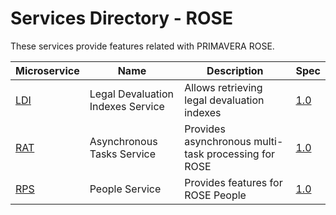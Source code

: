# Services Directory - ROSE

These services provide features related with PRIMAVERA ROSE.

| Microservice | Name | Description | Spec |
| - | - | - | - |
| [LDI](./ldi.md) | Legal Devaluation Indexes Service | Allows retrieving legal devaluation indexes | [1.0](./specs/ldi-spec-1.0.md) |
| [RAT](./rat.md) | Asynchronous Tasks Service | Provides asynchronous multi-task processing for ROSE | [1.0](./specs/rat-spec-1.0.md) |
| [RPS](./rps.md) | People Service | Provides features for ROSE People | [1.0](./specs/rps-spec-1.0.md) |
